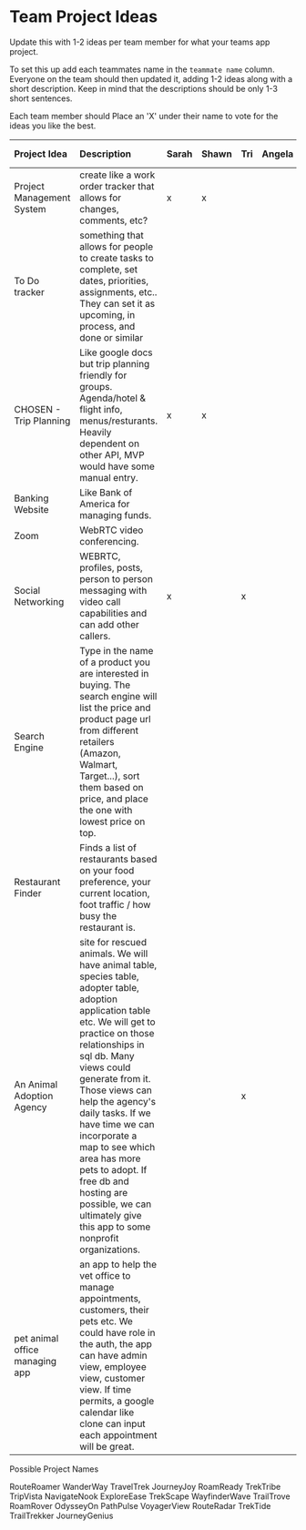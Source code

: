 # Team Project Ideas

Update this with 1-2 ideas per team member for what your teams app project.

To set this up add each teammates name in the `teammate name` column. Everyone
on the team should then updated it, adding 1-2 ideas along with a short 
description. Keep in mind that the descriptions should be only 1-3 short
sentences. 

Each team member should Place an 'X' under their name to vote for the ideas 
you like the best.

| Project Idea | Description | Sarah | Shawn | Tri | Angela | Chris | teammate name |
| :--- | :--- | :--- | :--- | :--- | :--- | :--- | :--- |
| Project Management System | create like a work order tracker that allows for changes, comments, etc? | x | x | | | x | |
| To Do tracker | something that allows for people to create tasks to complete, set dates, priorities, assignments, etc.. They can set it as upcoming, in process, and done or similar | | | | | | |
| CHOSEN - Trip Planning | Like google docs but trip planning friendly for groups. Agenda/hotel & flight info, menus/resturants. Heavily dependent on other API, MVP would have some manual entry. | x | x | | |  x | |
| Banking Website | Like Bank of America for managing funds. | | | | | | |
| Zoom | WebRTC video conferencing. | | | | | | |
| Social Networking | WEBRTC, profiles, posts, person to person messaging with video call capabilities and can add other callers. | x | | x | | x | |
| Search Engine | Type in the name of a product you are interested in buying. The search engine will list the price and product page url from different retailers (Amazon, Walmart, Target...), sort them based on price, and place the one with lowest price on top. | | | | | | |
| Restaurant Finder |  Finds a list of restaurants based on your food preference, your current location, foot traffic / how busy the restaurant is.| | | | | | |
| An Animal Adoption Agency | site for rescued animals. We will have animal table, species table, adopter table, adoption application table etc. We will get to practice on those relationships in sql db. Many views could generate from it. Those views can help the agency's daily tasks. If we have time we can incorporate a map to see which area has more pets to adopt. If free db and hosting are possible, we can ultimately give this app to some nonprofit organizations.  | | | x | | | |
| pet animal office managing app | an app to help the vet office to manage appointments, customers, their pets etc. We could have role in the auth, the app can have admin view, employee view, customer view. If time permits, a google calendar like clone can input each appointment will be great. | | | | | | |


Possible Project Names

RouteRoamer
WanderWay
TravelTrek
JourneyJoy
RoamReady
TrekTribe
TripVista
NavigateNook
ExploreEase
TrekScape
WayfinderWave
TrailTrove
RoamRover
OdysseyOn
PathPulse
VoyagerView
RouteRadar
TrekTide
TrailTrekker
JourneyGenius




